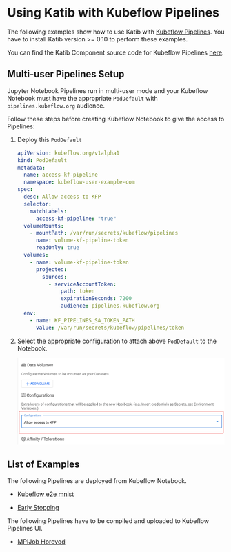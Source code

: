 # Using Katib with Kubeflow Pipelines

The following examples show how to use Katib with
[Kubeflow Pipelines](https://github.com/kubeflow/pipelines). You have to install
Katib version >= 0.10 to perform these examples.

You can find the Katib Component source code for Kubeflow Pipelines
[here](https://github.com/kubeflow/pipelines/tree/master/components/kubeflow/katib-launcher).

## Multi-user Pipelines Setup

Jupyter Notebook Pipelines run in multi-user mode and your Kubeflow Notebook must have
the appropriate `PodDefault` with `pipelines.kubeflow.org` audience.

Follow these steps before creating Kubeflow Notebook to give the access to Pipelines:

1. Deploy this `PodDefault`

   ```yaml
   apiVersion: kubeflow.org/v1alpha1
   kind: PodDefault
   metadata:
     name: access-kf-pipeline
     namespace: kubeflow-user-example-com
   spec:
     desc: Allow access to KFP
     selector:
       matchLabels:
         access-kf-pipeline: "true"
     volumeMounts:
       - mountPath: /var/run/secrets/kubeflow/pipelines
         name: volume-kf-pipeline-token
         readOnly: true
     volumes:
       - name: volume-kf-pipeline-token
         projected:
           sources:
             - serviceAccountToken:
                 path: token
                 expirationSeconds: 7200
                 audience: pipelines.kubeflow.org
     env:
       - name: KF_PIPELINES_SA_TOKEN_PATH
         value: /var/run/secrets/kubeflow/pipelines/token
   ```

1. Select the appropriate configuration to attach above `PodDefault` to the Notebook.

   ![kfp-configuration](images/kfp-configuration.png)

## List of Examples

The following Pipelines are deployed from Kubeflow Notebook.

- [Kubeflow e2e mnist](kubeflow-e2e-mnist.ipynb)

- [Early Stopping](early-stopping.ipynb)

The following Pipelines have to be compiled and uploaded to Kubeflow Pipelines UI.

- [MPIJob Horovod](mpi-job-horovod.py)
